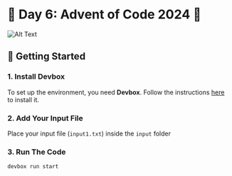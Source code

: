 # 🌟 Day 6: Advent of Code 2024 🎄

![Alt Text](https://media1.tenor.com/m/0HtoyX9sgdEAAAAd/move-det-michael-ledroit.gif)

## 🚀 Getting Started

### 1. Install Devbox

To set up the environment, you need **Devbox**. Follow the instructions [here](https://www.jetpack.io/devbox/) to install it.

### 2. Add Your Input File

Place your input file (`input1.txt`) inside the `input` folder

### 3. Run The Code

```bash
devbox run start
```
